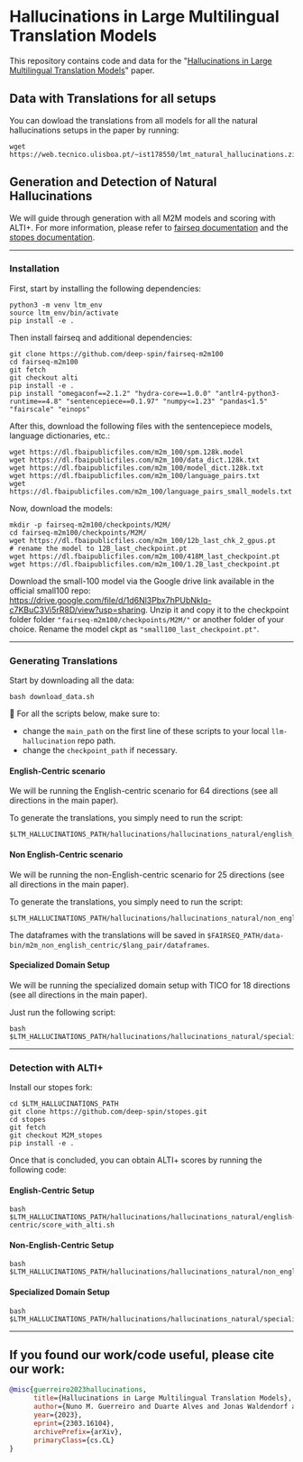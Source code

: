 # Hallucinations in Large Multilingual Translation Models

This repository contains code and data for the "[Hallucinations in Large Multilingual Translation Models](https://arxiv.org/abs/2303.16104)" paper.

## Data with Translations for all setups

You can dowload the translations from all models for all the natural hallucinations setups in the paper by running:

```shell
wget https://web.tecnico.ulisboa.pt/~ist178550/lmt_natural_hallucinations.zip
```

## Generation and Detection of Natural Hallucinations

We will guide through generation with all M2M models and scoring with ALTI+. For more information, please refer to [fairseq documentation](https://github.com/facebookresearch/fairseq/tree/main/examples/m2m_100) and the [stopes documentation](https://github.com/facebookresearch/stopes).

---

### Installation

First, start by installing the following dependencies:

```shell
python3 -m venv ltm_env
source ltm_env/bin/activate
pip install -e .
```

Then install fairseq and additional dependencies:

```shell
git clone https://github.com/deep-spin/fairseq-m2m100
cd fairseq-m2m100
git fetch
git checkout alti
pip install -e .
pip install "omegaconf==2.1.2" "hydra-core==1.0.0" "antlr4-python3-runtime==4.8" "sentencepiece==0.1.97" "numpy<=1.23" "pandas<1.5" "fairscale" "einops"
```

After this, download the following files with the sentencepiece models, language dictionaries, etc.:

```shell
wget https://dl.fbaipublicfiles.com/m2m_100/spm.128k.model
wget https://dl.fbaipublicfiles.com/m2m_100/data_dict.128k.txt
wget https://dl.fbaipublicfiles.com/m2m_100/model_dict.128k.txt
wget https://dl.fbaipublicfiles.com/m2m_100/language_pairs.txt
wget https://dl.fbaipublicfiles.com/m2m_100/language_pairs_small_models.txt 
```

Now, download the models:
```shell
mkdir -p fairseq-m2m100/checkpoints/M2M/
cd fairseq-m2m100/checkpoints/M2M/
wget https://dl.fbaipublicfiles.com/m2m_100/12b_last_chk_2_gpus.pt
# rename the model to 12B_last_checkpoint.pt
wget https://dl.fbaipublicfiles.com/m2m_100/418M_last_checkpoint.pt 
wget https://dl.fbaipublicfiles.com/m2m_100/1.2B_last_checkpoint.pt 
```

Download the small-100 model via the Google drive link available in the official small100 repo: https://drive.google.com/file/d/1d6Nl3Pbx7hPUbNkIq-c7KBuC3Vi5rR8D/view?usp=sharing. Unzip it and copy it to the checkpoint folder folder `"fairseq-m2m100/checkpoints/M2M/"` or another folder of your choice. Rename the model ckpt as `"small100_last_checkpoint.pt"`.
___

### Generating Translations

Start by downloading all the data:
```shell
bash download_data.sh
```

🚨 For all the scripts below, make sure to:
* change the `main_path` on the first line of these scripts to your local `llm-hallucination` repo path.
* change the `checkpoint_path` if necessary.

#### English-Centric scenario

We will be running the English-centric scenario for 64 directions (see all directions in the main paper).

To generate the translations, you simply need to run the script:
```shell
$LTM_HALLUCINATIONS_PATH/hallucinations/hallucinations_natural/english_centric/flores/generate_non_english_centric_translations.sh
```

#### Non English-Centric scenario


We will be running the non-English-centric scenario for 25 directions (see all directions in the main paper).

To generate the translations, you simply need to run the script:
```shell
$LTM_HALLUCINATIONS_PATH/hallucinations/hallucinations_natural/non_english_centric/generate_non_english_centric_translations.sh
```

The dataframes with the translations will be saved in `$FAIRSEQ_PATH/data-bin/m2m_non_english_centric/$lang_pair/dataframes`.

#### Specialized Domain Setup

We will be running the specialized domain setup with TICO for 18 directions (see all directions in the main paper).

Just run the following script:
```shell
bash $LTM_HALLUCINATIONS_PATH/hallucinations/hallucinations_natural/specialized_domain/generate_translations.sh
```
___
### Detection with ALTI+
Install our stopes fork:
```shell
cd $LTM_HALLUCINATIONS_PATH
git clone https://github.com/deep-spin/stopes.git
cd stopes
git fetch
git checkout M2M_stopes
pip install -e .
```
Once that is concluded, you can obtain ALTI+ scores by running the following code:
#### English-Centric Setup
```shell
bash $LTM_HALLUCINATIONS_PATH/hallucinations/hallucinations_natural/english-centric/score_with_alti.sh
```

#### Non-English-Centric Setup
```shell
bash $LTM_HALLUCINATIONS_PATH/hallucinations/hallucinations_natural/non_english_centric/score_with_alti.sh
```

#### Specialized Domain Setup
```shell
bash $LTM_HALLUCINATIONS_PATH/hallucinations/hallucinations_natural/specialized_domain/score_with_alti.sh
```
---

## If you found our work/code useful, please cite our work:
```bibtex
@misc{guerreiro2023hallucinations,
      title={Hallucinations in Large Multilingual Translation Models}, 
      author={Nuno M. Guerreiro and Duarte Alves and Jonas Waldendorf and Barry Haddow and Alexandra Birch and Pierre Colombo and André F. T. Martins},
      year={2023},
      eprint={2303.16104},
      archivePrefix={arXiv},
      primaryClass={cs.CL}
}
```
